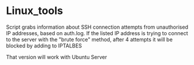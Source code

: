 # Linux_tools

Script grabs information about SSH connection attempts from unauthorised IP addresses, based on auth.log. If the listed IP address is trying to connect to the server with the "brute force" method, after 4 attempts it will be blocked by adding to IPTALBES 

That version will work with Ubuntu Server 